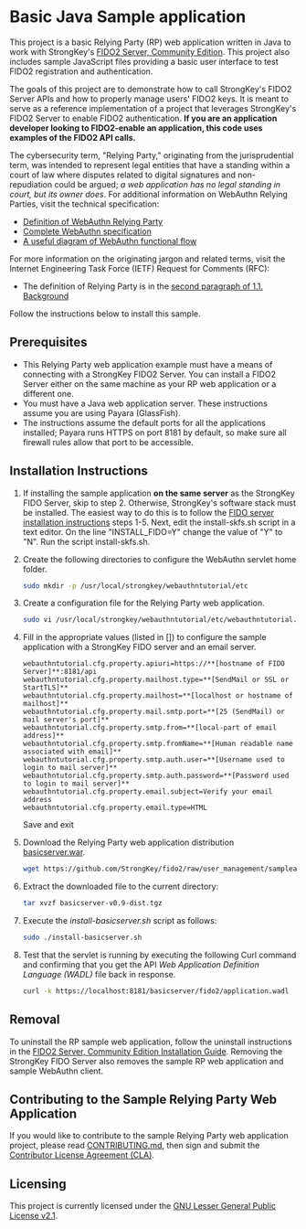 # Basic Java Sample application
This project is a basic Relying Party (RP) web application written in Java to work with StrongKey's [FIDO2 Server, Community Edition](https://github.com/StrongKey/fido2). This project also includes sample JavaScript files providing a basic user interface to test FIDO2 registration and authentication.

The goals of this project are to demonstrate how to call StrongKey's FIDO2 Server APIs and how to properly manage users' FIDO2 keys. It is meant to serve as a reference implementation of a project that leverages StrongKey's FIDO2 Server to enable FIDO2 authentication. **If you are an application developer looking to FIDO2-enable an application, this code uses examples of the FIDO2 API calls.**

The cybersecurity term, "Relying Party," originating from the jurisprudential term, was intended to represent legal entities that have a standing within a court of law where disputes related to digital signatures and non-repudiation could be argued; *a web application has no legal standing in court, but its owner does*. For additional information on WebAuthn Relying Parties, visit the technical specification:

- [Definition of WebAuthn Relying Party](https://www.w3.org/TR/webauthn/#webauthn-relying-party)
- [Complete WebAuthn specification](https://www.w3.org/TR/webauthn)
- [A useful diagram of WebAuthn functional flow](https://www.w3.org/TR/webauthn/#api)

For more information on the originating jargon and related terms, visit the Internet Engineering Task Force (IETF) Request for Comments (RFC):

- The definition of Relying Party is in the [second paragraph of 1.1. Background](https://tools.ietf.org/html/rfc3647#section-1.1)

Follow the instructions below to install this sample.

## Prerequisites

- This Relying Party web application example must have a means of connecting with a StrongKey FIDO2 Server. You can install a FIDO2 Server either on the same machine as your RP web application or a different one.
- You must have a Java web application server. These instructions assume you are using Payara (GlassFish).
- The instructions assume the default ports for all the applications installed; Payara runs HTTPS on port 8181 by default, so make sure all firewall rules allow that port to be accessible.

## Installation Instructions

1. If installing the sample application **on the same server** as the StrongKey FIDO Server, skip to step 2. Otherwise, StrongKey's software stack must be installed. The easiest way to do this is to follow the [FIDO server installation instructions](../../../docs/Installation_Guide_Linux.md) steps 1-5. Next, edit the install-skfs.sh script in a text editor. On the line "INSTALL_FIDO=Y" change the value of "Y" to "N". Run the script install-skfs.sh.

2. Create the following directories to configure the WebAuthn servlet home folder.

    ```sh
    sudo mkdir -p /usr/local/strongkey/webauthntutorial/etc
    ```

3. Create a configuration file for the Relying Party web application.

    ```sh
    sudo vi /usr/local/strongkey/webauthntutorial/etc/webauthntutorial.properties
    ```
4. Fill in the appropriate values (listed in []) to configure the sample application with a StrongKey FIDO server and an email server.

   ```
   webauthntutorial.cfg.property.apiuri=https://**[hostname of FIDO Server]**:8181/api
   webauthntutorial.cfg.property.mailhost.type=**[SendMail or SSL or StartTLS]**
   webauthntutorial.cfg.property.mailhost=**[localhost or hostname of mailhost]**
   webauthntutorial.cfg.property.mail.smtp.port=**[25 (SendMail) or mail server's port]**
   webauthntutorial.cfg.property.smtp.from=**[local-part of email address]**
   webauthntutorial.cfg.property.smtp.fromName=**[Human readable name associated with email]**
   webauthntutorial.cfg.property.smtp.auth.user=**[Username used to login to mail server]**
   webauthntutorial.cfg.property.smtp.auth.password=**[Password used to login to mail server]**
   webauthntutorial.cfg.property.email.subject=Verify your email address
   webauthntutorial.cfg.property.email.type=HTML
   ```
   Save and exit

5. Download the Relying Party web application distribution [basicserver.war](./server/basicserver-v0.9-dist.tgz).

    ```sh
    wget https://github.com/StrongKey/fido2/raw/user_management/sampleapps/java/basic/server/basicserver-v0.9-dist.tgz
    ```

6. Extract the downloaded file to the current directory:

    ```sh
    tar xvzf basicserver-v0.9-dist.tgz
    ```

7. Execute the _install-basicserver.sh_ script as follows:

    ```sh
    sudo ./install-basicserver.sh
    ```

8. Test that the servlet is running by executing the following Curl command and confirming that you get the API _Web Application Definition Language (WADL)_ file back in response.

    ```sh
    curl -k https://localhost:8181/basicserver/fido2/application.wadl
    ```


## Removal

To uninstall the RP sample web application, follow the uninstall instructions in the [FIDO2 Server, Community Edition Installation Guide](https://github.com/StrongKey/fido2/blob/master/docs/Installation_Guide_Linux.md#removal). Removing the StrongKey FIDO Server also removes the sample RP web application and sample WebAuthn client.

## Contributing to the Sample Relying Party Web Application 

If you would like to contribute to the sample Relying Party web application project, please read [CONTRIBUTING.md](https://github.com/StrongKey/fido2/blob/master/CONTRIBUTING.md), then sign and submit the [Contributor License Agreement (CLA)](https://cla-assistant.io/StrongKey/FIDO-Server).

## Licensing
This project is currently licensed under the [GNU Lesser General Public License v2.1](https://github.com/StrongKey/relying-party-java/blob/master/LICENSE).
